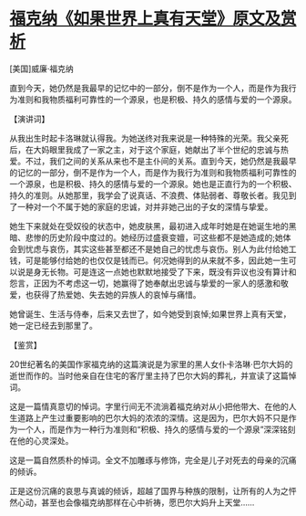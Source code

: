 # [福克纳《如果世界上真有天堂》原文及赏析](https://www.vrrw.net/wx/14722.html)

[美国]威廉·福克纳

直到今天，她仍然是我最早的记忆中的一部分，倒不是作为一个人，而是作为我行为准则和我物质福利可靠性的一个源泉，也是积极、持久的感情与爱的一个源泉。

【演讲词】

从我出生时起卡洛琳就认得我。为她送终对我来说是一种特殊的光荣。我父亲死后，在大妈眼里我成了一家之主，对于这个家庭，她献出了半个世纪的忠诚与热爱。不过，我们之间的关系从来也不是主仆间的关系。直到今天，她仍然是我最早的记忆的一部分，倒不是作为一个人，而是作为我行为准则和我物质福利可靠性的一个源泉，也是积极、持久的感情与爱的一个源泉。她也是正直行为的一个积极、持久的准则。从她那里，我学会了说真话、不浪费、体贴弱者、尊敬长者。我见到了一种对一个不属于她的家庭的忠诚，对并非她己出的子女的深情与挚爱。

她生下来就处在受奴役的状态中，她皮肤黑，最初进入成年时她是在她诞生地的黑暗、悲惨的历史阶段中度过的。她经历过盛衰变嬗，可这些都不是她造成的;她体会到忧虑与哀伤，其实这些甚至都还不是她自己的忧虑与哀伤。别人为此付给她工钱，可是能够付给她的也仅仅是钱而已。何况她得到的从来就不多，因此她一生可以说是身无长物。可是连这一点她也默默地接受了下来，既没有异议也没有算计和怨言，正因为不考虑这一切，她赢得了她奉献出忠诚与挚爱的一家人的感激和敬爱，也获得了热爱她、失去她的异族人的哀悼与痛惜。

她曾诞生、生活与侍奉，后来又去世了，如今她受到哀悼;如果世界上真有天堂，她一定已经去到那里了。



【鉴赏】

20世纪著名的美国作家福克纳的这篇演说是为家里的黑人女仆卡洛琳·巴尔大妈的逝世而作的。当时他亲自在住宅的客厅里主持了巴尔大妈的葬礼，并宣读了这篇悼词。

这是一篇情真意切的悼词。字里行间无不流淌着福克纳对从小把他带大、在他的人生道路上产生过重要影响的巴尔大妈的浓浓的深情。这是因为，巴尔大妈不只是作为一个人，而是作为一种行为准则和“积极、持久的感情与爱的一个源泉”深深铭刻在他的心灵深处。

这是一篇自然质朴的悼词。全文不加雕琢与修饰，完全是儿子对死去的母亲的沉痛的倾诉。

正是这份沉痛的哀思与真诚的倾诉，超越了国界与种族的限制，让所有的人为之怦然心动，甚至也会像福克纳那样在心中祈祷，愿巴尔大妈升上天堂……

